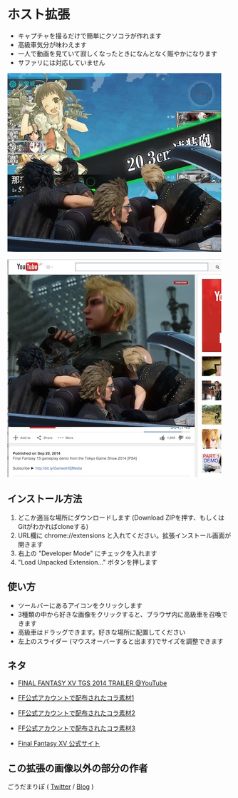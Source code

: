 # ホスト拡張

* キャプチャを撮るだけで簡単にクソコラが作れます
* 高級車気分が味わえます
* 一人で動画を見ていて寂しくなったときになんとなく賑やかになります
* サファリには対応していません

![サンプル1](img/sample1.jpg)

![サンプル2](img/sample2.jpg)

## インストール方法

1. どこか適当な場所にダウンロードします (Download ZIPを押す、もしくはGitがわかればcloneする)
2. URL欄に chrome://extensions と入れてください。拡張インストール画面が開きます
3. 右上の "Developer Mode" にチェックを入れます
4. "Load Unpacked Extension..." ボタンを押します


## 使い方

* ツールバーにあるアイコンをクリックします
* 3種類の中から好きな画像をクリックすると、ブラウザ内に高級車を召喚できます
* 高級車はドラッグできます。好きな場所に配置してください
* 左上のスライダー (マウスオーバーすると出ます)でサイズを調整できます

## ネタ

* [FINAL FANTASY XV TGS 2014 TRAILER @YouTube](https://www.youtube.com/watch?v=wT3dyanB3pk)

* [FF公式アカウントで配布されたコラ素材1](https://twitter.com/FF25TH_JP/status/517652468084142080)
* [FF公式アカウントで配布されたコラ素材2](https://twitter.com/FF25TH_JP/status/517652546303692800)
* [FF公式アカウントで配布されたコラ素材3](https://twitter.com/FF25TH_JP/status/517652717745864704)

* [Final Fantasy XV 公式サイト](http://www.jp.square-enix.com/ff15/)

## この拡張の画像以外の部分の作者

ごうだまりぽ ( [Twitter](https://twitter.com/MaripoGoda) / [Blog](http://blog.maripo.org/) )